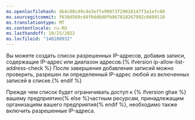 ```yaml
---
ms.openlocfilehash: db4c80c49c4e3effe99073f29010147f3a1efc08
ms.sourcegitcommit: f638d569cd4f0dd6d0fb967818267992c0499110
ms.translationtype: MT
ms.contentlocale: ru-RU
ms.lasthandoff: 10/25/2022
ms.locfileid: "148108932"
---
```

Вы можете создать список разрешенных IP-адресов, добавив записи, содержащие IP-адрес или диапазон адресов.{% ifversion ip-allow-list-address-check %} После завершения добавления записей можно проверить, разрешен ли определенный IP-адрес любой из включенных записей в списке.{% endif %}

Прежде чем список будет ограничивать доступ к {% ifversion ghae %}вашему предприятию{% else %}частным ресурсам, принадлежащим организациям вашего предприятия{% endif %}, необходимо также включить разрешенные IP-адреса.
